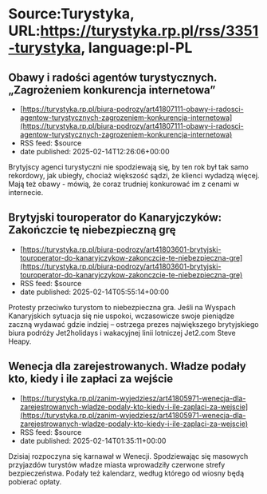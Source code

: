 # Source:Turystyka, URL:https://turystyka.rp.pl/rss/3351-turystyka, language:pl-PL

## Obawy i radości agentów turystycznych. „Zagrożeniem konkurencja internetowa”
 - [https://turystyka.rp.pl/biura-podrozy/art41807111-obawy-i-radosci-agentow-turystycznych-zagrozeniem-konkurencja-internetowa](https://turystyka.rp.pl/biura-podrozy/art41807111-obawy-i-radosci-agentow-turystycznych-zagrozeniem-konkurencja-internetowa)
 - RSS feed: $source
 - date published: 2025-02-14T12:26:06+00:00

Brytyjscy agenci turystyczni nie spodziewają się, by ten rok był tak samo rekordowy, jak ubiegły, chociaż większość sądzi, że klienci wydadzą więcej. Mają też obawy - mówią, że coraz trudniej konkurować im z cenami w internecie.

## Brytyjski touroperator do Kanaryjczyków: Zakończcie tę niebezpieczną grę
 - [https://turystyka.rp.pl/biura-podrozy/art41803601-brytyjski-touroperator-do-kanaryjczykow-zakonczcie-te-niebezpieczna-gre](https://turystyka.rp.pl/biura-podrozy/art41803601-brytyjski-touroperator-do-kanaryjczykow-zakonczcie-te-niebezpieczna-gre)
 - RSS feed: $source
 - date published: 2025-02-14T05:55:14+00:00

Protesty przeciwko turystom to niebezpieczna gra. Jeśli na Wyspach Kanaryjskich sytuacja się nie uspokoi, wczasowicze swoje pieniądze zaczną wydawać gdzie indziej – ostrzega prezes największego brytyjskiego biura podróży Jet2holidays i wakacyjnej linii lotniczej Jet2.com Steve Heapy.

## Wenecja dla zarejestrowanych. Władze podały kto, kiedy i ile zapłaci za wejście
 - [https://turystyka.rp.pl/zanim-wyjedziesz/art41805971-wenecja-dla-zarejestrowanych-wladze-podaly-kto-kiedy-i-ile-zaplaci-za-wejscie](https://turystyka.rp.pl/zanim-wyjedziesz/art41805971-wenecja-dla-zarejestrowanych-wladze-podaly-kto-kiedy-i-ile-zaplaci-za-wejscie)
 - RSS feed: $source
 - date published: 2025-02-14T01:35:11+00:00

Dzisiaj rozpoczyna się karnawał w Wenecji. Spodziewając się masowych przyjazdów turystów władze miasta wprowadziły czerwone strefy bezpieczeństwa. Podały też kalendarz, według którego od wiosny będą pobierać opłaty.

